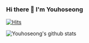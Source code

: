 ### Hi there 👋 I'm Youhoseong

[![Hits](https://hits.seeyoufarm.com/api/count/incr/badge.svg?url=https%3A%2F%2Fgithub.com%2FYouhoseong&count_bg=%233D23BE&title_bg=%23DB1A1A&icon=&icon_color=%23D10202&title=hits&edge_flat=true)](https://hits.seeyoufarm.com)

<!--
**Youhoseong/Youhoseong** is a ✨ _special_ ✨ repository because its `README.md` (this file) appears on your GitHub profile.

Here are some ideas to get you started:

# - 🔭 I’m currently studying at CAU
- 🌱 I’m currently learning ...
- 👯 I’m looking to collaborate on ...
- 🤔 I’m looking for help with ...
- 💬 Ask me about ...
# - 📫 How to reach me: h0song@naver.com
- 😄 Pronouns: ...
- ⚡ Fun fact: ...
-->





![Youhoseong's github stats](https://github-readme-stats.vercel.app/api?username=Youhoseong&show_icons=true)
